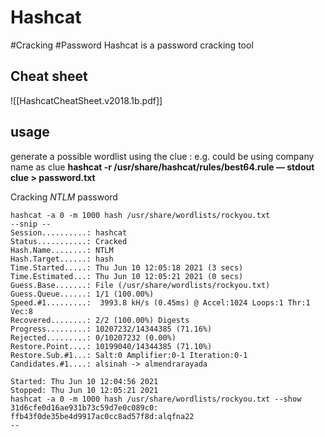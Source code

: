 # Hashcat
#Cracking #Password
Hashcat is a password cracking tool


## Cheat sheet

![[HashcatCheatSheet.v2018.1b.pdf]]

## usage
generate a possible wordlist using the clue :
e.g. could be using company name as clue 
**hashcat -r /usr/share/hashcat/rules/best64.rule — stdout clue > password.txt**

Cracking *NTLM* password 
```
hashcat -a 0 -m 1000 hash /usr/share/wordlists/rockyou.txt
--snip --
Session..........: hashcat  
Status...........: Cracked  
Hash.Name........: NTLM  
Hash.Target......: hash  
Time.Started.....: Thu Jun 10 12:05:18 2021 (3 secs)  
Time.Estimated...: Thu Jun 10 12:05:21 2021 (0 secs)  
Guess.Base.......: File (/usr/share/wordlists/rockyou.txt)  
Guess.Queue......: 1/1 (100.00%)  
Speed.#1.........:  3993.8 kH/s (0.45ms) @ Accel:1024 Loops:1 Thr:1 Vec:8  
Recovered........: 2/2 (100.00%) Digests  
Progress.........: 10207232/14344385 (71.16%)  
Rejected.........: 0/10207232 (0.00%)  
Restore.Point....: 10199040/14344385 (71.10%)  
Restore.Sub.#1...: Salt:0 Amplifier:0-1 Iteration:0-1  
Candidates.#1....: alsinah -> almendrarayada  
  
Started: Thu Jun 10 12:04:56 2021  
Stopped: Thu Jun 10 12:05:21 2021
hashcat -a 0 -m 1000 hash /usr/share/wordlists/rockyou.txt --show  
31d6cfe0d16ae931b73c59d7e0c089c0:  
ffb43f0de35be4d9917ac0cc8ad57f8d:alqfna22
--


